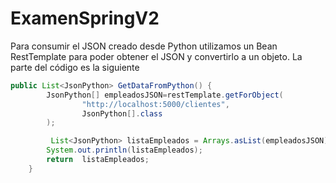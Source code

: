 # ExamenSpringV2
Para consumir el JSON creado desde Python utilizamos un Bean RestTemplate para poder obtener el JSON y convertirlo a un objeto. 
La parte del código es la siguiente 
```java
public List<JsonPython> GetDataFromPython() {
        JsonPython[] empleadosJSON=restTemplate.getForObject(
                "http://localhost:5000/clientes",
                JsonPython[].class
        );

         List<JsonPython> listaEmpleados = Arrays.asList(empleadosJSON);
        System.out.println(listaEmpleados);
        return  listaEmpleados;
    }
 ```
